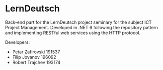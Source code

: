 # LernDeutsch
Back-end part for the LernDeutsch project seminary for the subject ICT Project Management. Developed in .NET 6 following the repository pattern and implementing RESTful web services using the HTTP protocol.

Developers:
- Petar Zafirovski 191537
- Filip Jovanov 196092
- Robert Trajchev 193174
